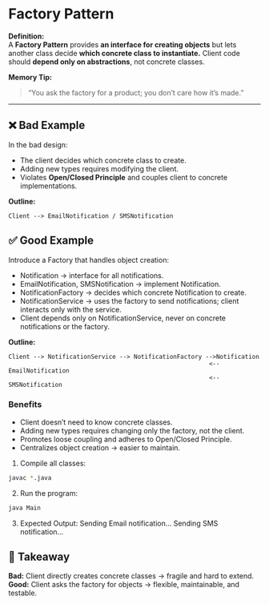 # Factory Pattern
**Definition:**  
A **Factory Pattern** provides **an interface for creating objects** but lets another class decide **which concrete class to instantiate.** Client code should **depend only on abstractions**, not concrete classes.

**Memory Tip:**  
> “You ask the factory for a product; you don’t care how it’s made.”

---

## ❌ Bad Example

In the bad design:

* The client decides which concrete class to create.
* Adding new types requires modifying the client.
* Violates **Open/Closed Principle** and couples client to concrete implementations.

**Outline:**
```text
Client --> EmailNotification / SMSNotification
```
## ✅ Good Example

Introduce a Factory that handles object creation:

* Notification → interface for all notifications.
* EmailNotification, SMSNotification → implement Notification.
* NotificationFactory → decides which concrete Notification to create.
* NotificationService → uses the factory to send notifications; client interacts only with the service.
* Client depends only on NotificationService, never on concrete notifications or the factory.

**Outline:**
```text
Client --> NotificationService --> NotificationFactory -->Notification
                                                        <--EmailNotification
                                                        <-- SMSNotification

```

### Benefits

* Client doesn’t need to know concrete classes.
* Adding new types requires changing only the factory, not the client.
* Promotes loose coupling and adheres to Open/Closed Principle.
* Centralizes object creation → easier to maintain.

1. Compile all classes:

```bash
javac *.java
```

2. Run the program:

```bash
java Main
```

3. Expected Output:
Sending Email notification...
Sending SMS notification...

## 🔑 Takeaway
**Bad:** Client directly creates concrete classes → fragile and hard to extend.
**Good:** Client asks the factory for objects → flexible, maintainable, and testable.
